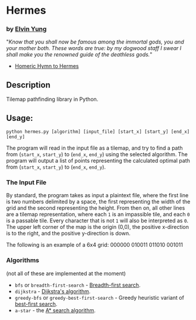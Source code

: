 # Hermes
### by [Elvin Yung](https://github.com/elvinyung)

"*Know that you shall now be famous among the immortal gods, you and your mother both. These words are true: by my dogwood staff I swear I shall make you the renowned guide of the deathless gods.*"
- [Homeric Hymn to Hermes](http://go.owu.edu/~rlelias/hermes.htm)

## Description
Tilemap pathfinding library in Python. 

## Usage:
`python hermes.py [algorithm] [input_file] [start_x] [start_y] [end_x] [end_y]`

The program will read in the input file as a tilemap, and try to find a path from (`start_x`, `start_y`) to (`end_x`, `end_y`) using the selected algorithm. The program will output a list of points representing the calculated optimal path from (`start_x`, `start_y`) to (`end_x`, `end_y`).

### The Input File
By standard, the program takes as input a plaintext file, where the first line is two numbers delimited by a space, the first representing the width of the grid and the second representing the height. From then on, all other lines are a tilemap representation, where each `1` is an impassible tile, and each `0` is a passable tile. Every character that is not `1` will also be interpreted as `0`. The upper left corner of the map is the origin (0,0), the positive x-direction is to the right, and the positive y-direction is down.

The following is an example of a 6x4 grid:
    000000
    010011
    011010
    001011

### Algorithms
(not all of these are implemented at the moment)
* `bfs` or `breadth-first-search` - [Breadth-first search](http://en.wikipedia.org/wiki/Breadth-first_search).
* `dijkstra` - [Dijkstra's algorithm](http://en.wikipedia.org/wiki/Dijkstra's_algorithm).
* `greedy-bfs` or `greedy-best-first-search` - Greedy heuristic variant of [best-first search](http://en.wikipedia.org/wiki/Best-first_search).
* `a-star` - the [A* search algorithm](http://en.wikipedia.org/wiki/A*_search_algorithm).